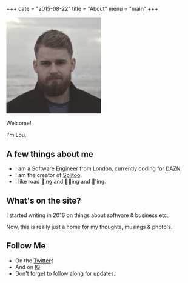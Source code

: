 +++
date  = "2015-08-22"
title = "About"
menu  = "main"
+++

<img src="/img/lou.jpeg" width="250px" />

Welcome!

I'm Lou. 

## A few things about me

* I am a Software Engineer from London, currently coding for [DAZN](http://dazn.com).
* I am the creator of [Splitoo](http://splitoo.com). 
* I like road 🚴‍ing and 🏋🏻ing and 📸'ing.

## What's on the site? 

I started writing in 2016 on things about software & business etc. 

Now, this is really just a home for my thoughts, musings & photo's. 

## Follow Me

* On the [Twitter](https://twitter.com/loujaybee)s
* And on [IG](https://www.instagram.com/loujaybee/)
* Don't forget to [follow along](https://us15.list-manage.com/subscribe?u=1a0680454e8c66bf2eb8d36b0&id=07f618edfd) for updates.